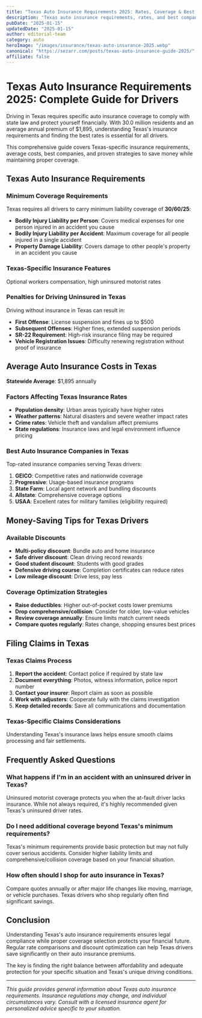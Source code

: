 ```yaml
---
title: "Texas Auto Insurance Requirements 2025: Rates, Coverage & Best Companies"
description: "Texas auto insurance requirements, rates, and best companies. Learn minimum coverage and money-saving tips for TX drivers."
pubDate: "2025-01-15"
updatedDate: "2025-01-15"
author: editorial-team
category: auto
heroImage: "/images/insurance/texas-auto-insurance-2025.webp"
canonical: "https://sezarr.com/posts/texas-auto-insurance-guide-2025/"
affiliate: false
---
```


# Texas Auto Insurance Requirements 2025: Complete Guide for Drivers

Driving in Texas requires specific auto insurance coverage to comply with state law and protect yourself financially. With 30.0 million residents and an average annual premium of $1,895, understanding Texas's insurance requirements and finding the best rates is essential for all drivers.

This comprehensive guide covers Texas-specific insurance requirements, average costs, best companies, and proven strategies to save money while maintaining proper coverage.

## Texas Auto Insurance Requirements

### Minimum Coverage Requirements

Texas requires all drivers to carry minimum liability coverage of **30/60/25**:

- **Bodily Injury Liability per Person**: Covers medical expenses for one person injured in an accident you cause
- **Bodily Injury Liability per Accident**: Maximum coverage for all people injured in a single accident
- **Property Damage Liability**: Covers damage to other people's property in an accident you cause

### Texas-Specific Insurance Features

Optional workers compensation, high uninsured motorist rates

### Penalties for Driving Uninsured in Texas

Driving without insurance in Texas can result in:

- **First Offense**: License suspension and fines up to $500
- **Subsequent Offenses**: Higher fines, extended suspension periods
- **SR-22 Requirement**: High-risk insurance filing may be required
- **Vehicle Registration Issues**: Difficulty renewing registration without proof of insurance

## Average Auto Insurance Costs in Texas

**Statewide Average**: $1,895 annually

### Factors Affecting Texas Insurance Rates

- **Population density**: Urban areas typically have higher rates
- **Weather patterns**: Natural disasters and severe weather impact rates
- **Crime rates**: Vehicle theft and vandalism affect premiums
- **State regulations**: Insurance laws and legal environment influence pricing

### Best Auto Insurance Companies in Texas

Top-rated insurance companies serving Texas drivers:

1. **GEICO**: Competitive rates and nationwide coverage
2. **Progressive**: Usage-based insurance programs
3. **State Farm**: Local agent network and bundling discounts
4. **Allstate**: Comprehensive coverage options
5. **USAA**: Excellent rates for military families (eligibility required)

## Money-Saving Tips for Texas Drivers

### Available Discounts

- **Multi-policy discount**: Bundle auto and home insurance
- **Safe driver discount**: Clean driving record rewards
- **Good student discount**: Students with good grades
- **Defensive driving course**: Completion certificates can reduce rates
- **Low mileage discount**: Drive less, pay less

### Coverage Optimization Strategies

- **Raise deductibles**: Higher out-of-pocket costs lower premiums
- **Drop comprehensive/collision**: Consider for older, low-value vehicles
- **Review coverage annually**: Ensure limits match current needs
- **Compare quotes regularly**: Rates change, shopping ensures best prices

## Filing Claims in Texas

### Texas Claims Process

1. **Report the accident**: Contact police if required by state law
2. **Document everything**: Photos, witness information, police report number
3. **Contact your insurer**: Report claim as soon as possible
4. **Work with adjusters**: Cooperate fully with the claims investigation
5. **Keep detailed records**: Save all communications and documentation

### Texas-Specific Claims Considerations

Understanding Texas's insurance laws helps ensure smooth claims processing and fair settlements.

## Frequently Asked Questions

### What happens if I'm in an accident with an uninsured driver in Texas?

Uninsured motorist coverage protects you when the at-fault driver lacks insurance. While not always required, it's highly recommended given Texas's uninsured driver rates.

### Do I need additional coverage beyond Texas's minimum requirements?

Texas's minimum requirements provide basic protection but may not fully cover serious accidents. Consider higher liability limits and comprehensive/collision coverage based on your financial situation.

### How often should I shop for auto insurance in Texas?

Compare quotes annually or after major life changes like moving, marriage, or vehicle purchases. Texas drivers who shop regularly often find significant savings.

## Conclusion

Understanding Texas's auto insurance requirements ensures legal compliance while proper coverage selection protects your financial future. Regular rate comparisons and discount optimization can help Texas drivers save significantly on their auto insurance premiums.

The key is finding the right balance between affordability and adequate protection for your specific situation and Texas's unique driving conditions.

---

*This guide provides general information about Texas auto insurance requirements. Insurance regulations may change, and individual circumstances vary. Consult with a licensed insurance agent for personalized advice specific to your situation.*
